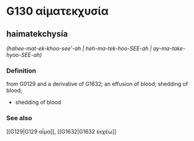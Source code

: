 # G130 αἱματεκχυσία

## haimatekchysía

_(hahee-mat-ek-khoo-see'-ah | heh-ma-tek-hoo-SEE-ah | ay-ma-take-hyoo-SEE-ah)_

### Definition

from G0129 and a derivative of G1632; an effusion of blood; shedding of blood; 

- shedding of blood

### See also

[[G129|G129 αἷμα]], [[G1632|G1632 ἐκχέω]]
